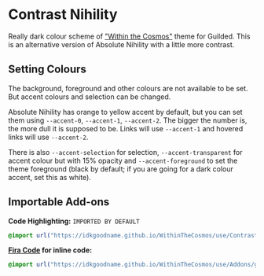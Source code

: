 # Contrast Nihility

Really dark colour scheme of ["Within the Cosmos"](https://github.com/IdkGoodName/WithinTheCosmos) theme for Guilded. This is an alternative version of Absolute Nihility with a little more contrast.

## Setting Colours

The background, foreground and other colours are not available to be set. But accent colours and selection can be changed.

Absolute Nihility has orange to yellow accent by default, but you can set them using `--accent-0`, `--accent-1`, `--accent-2`. The bigger the number is, the more dull it is supposed to be. Links will use `--accent-1` and hovered links will use `--accent-2`.

There is also `--accent-selection` for selection, `--accent-transparent` for accent colour but with 15% opacity and `--accent-foreground` to set the theme foreground (black by default; if you are going for a dark colour accent, set this as white).

## Importable Add-ons

**Code Highlighting:** `IMPORTED BY DEFAULT`
```css
@import url("https://idkgoodname.github.io/WithinTheCosmos/use/ContrastNihility/guilded-code.css");
```
**[Fira Code](https://github.com/tonsky/FiraCode) for inline code:**
```css
@import url("https://idkgoodname.github.io/WithinTheCosmos/use/Addons/guilded-firacode.css");
```